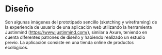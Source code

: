 # Diseño

Son algunas imágenes del prototipado sencillo (sketching y wireframing) de la experiencia de usuario de una aplicación web utilizando la herramienta Justinmind (​https://www.justinmind.com/​), similar a Axure, teniendo en cuenta diferentes patrones de diseño y habiendo realizado un estudio previo.
La aplicación consiste en una tienda online de productos ecológicos.
